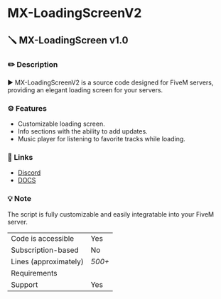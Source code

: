 # MX-LoadingScreenV2

## :screwdriver: MX-LoadingScreen v1.0

### :pencil2: Description

▶ MX-LoadingScreenV2 is a source code designed for FiveM servers, providing an elegant loading screen for your servers.

### :gear: Features

- Customizable loading screen.
- Info sections with the ability to add updates.
- Music player for listening to favorite tracks while loading.

### :link: Links

- [Discord](https://discord.gg/JU8tDJrmDM)
- [DOCS](https://mxthess.gitbook.io/mx-scripts/)

### :bulb: Note

The script is fully customizable and easily integratable into your FiveM server.

| | |
|-------------------------------------|----------------------------|
| Code is accessible | Yes |
| Subscription-based | No |
| Lines (approximately) | *500+* |
| Requirements |  |
| Support | Yes |

